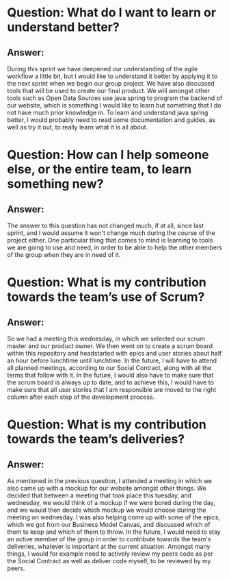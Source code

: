 # Question: What do I want to learn or understand better?
## Answer: 
During this sprint we have deepened our understanding of the agile workflow
a little bit, but I would like to understand it better by applying it to the
next sprint when we begin our group project. We have also discussed tools
that will be used to create our final product. We will amongst other tools
such as Open Data Sources use java spring to program the backend of our 
website, which is something I would like to learn but something that I do
not have much prior knowledge in. To learn and understand java spring 
better, I would probably need to read some documentation and guides, as well
as try it out, to really learn what it is all about. 

# Question: How can I help someone else, or the entire team, to learn something new?
## Answer: 
The answer to this question has not changed much, if at all, since last sprint,
and I would assume it won't change much during the course of the project either.
One particular thing that comes to mind is learning to tools we are going to 
use and need, in order to be able to help the other members of the group when
they are in need of it.

# Question: What is my contribution towards the team’s use of Scrum?
## Answer: 
So we had a meeting this wednesday, in which we selected our scrum master
and our product owner. We then went on to create a scrum board within
this repository and headstarted with epics and user stories about
half an hour before lunchtime until lunchtime. In the future, I will
have to attend all planned meetings, according to our Social Contract,
along with all the terms that follow with it. In the future, I would also
have to make sure that the scrum board is always up to date, and to achieve
this, I would have to make sure that all user stories that I am responsible
are moved to the right column after each step of the development process.

# Question: What is my contribution towards the team’s deliveries?
## Answer: 
As mentioned in the previous question, I attended a meeting in which we
also came up with a mockup for our website amongst other things. We decided
that between a meeting that took place this tuesday, and wednesday, we would
think of a mockup if we were bored during the day, and we would then decide
which mockup we would choose during the meeting on wednesday. I was also
helping come up with some of the epics, which we got from our Business Model
Canvas, and discussed which of them to keep and which of them to throw. 
In the future, I would need to stay an active member of the group in order
to contribute towards the team's deliveries, whatever is important at 
the current situation. Amongst many things, I would for example need to 
actively review my peers code as per the Social Contract as well as deliver 
code myself, to be reviewed by my peers.
